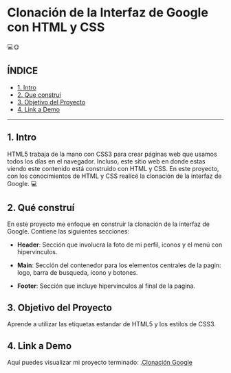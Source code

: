 # Clonación de la Interfaz de Google con HTML y CSS
💻🌞

## **ÍNDICE**

* [1. Intro](#)
* [2. Que construí](#)
* [3. Objetivo del Proyecto](#)
* [4. Link a Demo](#)

****
## 1. Intro

HTML5 trabaja de la mano con CSS3 para crear páginas web que usamos todos los días en el navegador. Incluso, este sitio web en donde estas viendo este contenido está construido con HTML y CSS. En este proyecto, con los conocimientos de HTML y CSS realicé la clonación de la interfaz de Google. 💻

## 2. Qué construí 

En este proyecto me enfoque en construir la clonación de la interfaz de Google. Contiene las siguientes secciones:

* **Header**: Sección que involucra la foto de mi perfil, iconos y el menú con hipervinculos.

* **Main**: Sección del contenedor para los elementos centrales de la pagin: logo, barra de busqueda, icono y botones.

* **Footer**: Sección que incluye hipervinculos al final de la pagina. 

## 3. Objetivo del Proyecto 
Aprende a utilizar las etiquetas estandar de HTML5 y los estilos de CSS3. 

## 4. Link a Demo

Aquí puedes visualizar mi proyecto terminado: .[Clonación Google](https://glowing-moxie-7af975.netlify.app/)
